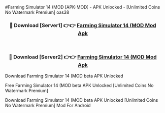 #Farming Simulator 14 (MOD [APK-MOD] - APK Unlocked - [Unlimited Coins No Watermark Premium] oas38



<div align="center">

<h3>🔴 Download [Server1] 👉👉 <a href="https://momento.my/?title=Farming_Simulator_14_(MOD">Farming Simulator 14 (MOD Mod Apk</a></h3><br>

<h3>🔴 Download [Server2] 👉👉 <a href="https://momento.my/?title=Farming_Simulator_14_(MOD">Farming Simulator 14 (MOD Mod Apk</a></h3>
</div>



Download Farming Simulator 14 (MOD beta APK Unlocked

Free Farming Simulator 14 (MOD beta APK Unlocked [Unlimited Coins No Watermark Premium]

Download Farming Simulator 14 (MOD beta APK Unlocked [Unlimited Coins No Watermark Premium] Mod For Android
